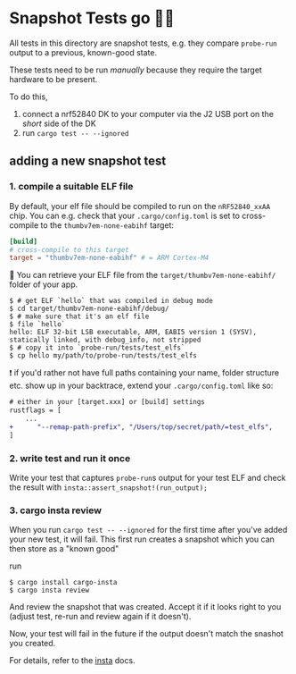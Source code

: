 # Snapshot Tests go 📸✨

All tests in this directory are snapshot tests, e.g. they compare `probe-run` output to a previous, known-good state.

These tests need to be run *manually* because they require the target hardware to be present.

To do this,
1. connect a nrf52840 DK to your computer via the J2 USB port on the *short* side of the DK
2. run `cargo test -- --ignored`

## adding a new snapshot test

### 1. compile a suitable ELF file
By default, your elf file should be compiled to run on the `nRF52840_xxAA` chip.
You can e.g. check that your `.cargo/config.toml` is set to cross-compile to the `thumbv7em-none-eabihf` target:

```toml
[build]
# cross-compile to this target
target = "thumbv7em-none-eabihf" # = ARM Cortex-M4
```

🔎 You can retrieve your ELF file from the `target/thumbv7em-none-eabihf/` folder of your app.

```console
$ # get ELF `hello` that was compiled in debug mode
$ cd target/thumbv7em-none-eabihf/debug/
$ # make sure that it's an elf file
$ file `hello`
hello: ELF 32-bit LSB executable, ARM, EABI5 version 1 (SYSV), statically linked, with debug_info, not stripped
$ # copy it into `probe-run/tests/test_elfs`
$ cp hello my/path/to/probe-run/tests/test_elfs
```
❗️ if you'd rather not have full paths containing your name, folder structure etc. show up in your backtrace, extend your `.cargo/config.toml` like so:

```diff
# either in your [target.xxx] or [build] settings
rustflags = [
    ...
+      "--remap-path-prefix", "/Users/top/secret/path/=test_elfs",
]
```

### 2. write test and run it once

Write your test that captures `probe-run`s output for your test ELF and check the result with `insta::assert_snapshot!(run_output);`

### 3. cargo insta review
When you run `cargo test -- --ignored` for the first time after you've added your new test, it will fail.
This first run creates a snapshot which you can then store as a "known good"

run
```console
$ cargo install cargo-insta
$ cargo insta review
```

And review the snapshot that was created. Accept it if it looks right to you (adjust test, re-run and review again if it doesn't).

Now, your test will fail in the future if the output doesn't match the snashot you created.

For details, refer to the [insta](https://docs.rs/insta/1.7.1/insta/#writing-tests) docs.
